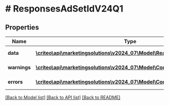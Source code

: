 # # ResponsesAdSetIdV24Q1

## Properties

Name | Type | Description | Notes
------------ | ------------- | ------------- | -------------
**data** | [**\criteo\api\marketingsolutions\v2024_07\Model\ReadModelAdSetIdV24Q1[]**](ReadModelAdSetIdV24Q1.md) |  | [optional] [readonly]
**warnings** | [**\criteo\api\marketingsolutions\v2024_07\Model\CommonProblem[]**](CommonProblem.md) |  | [optional] [readonly]
**errors** | [**\criteo\api\marketingsolutions\v2024_07\Model\CommonProblem[]**](CommonProblem.md) |  | [optional] [readonly]

[[Back to Model list]](../../README.md#models) [[Back to API list]](../../README.md#endpoints) [[Back to README]](../../README.md)
